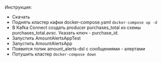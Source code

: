 Инструкция:
* Скачать
* Поднять кластер кафки docker-compose.yaml
`docker-compose up -d`
* В Kafka Connect создать producer purchases_total из схемы purchases_total.avsc. Указать ключ - purchase_id.
* Запустить AmountAlertsAppTest
* Запустить AmountAlertsApp
* Появится топик amount_alerts-dsl с сообщениями - алертами
* Потушить кластер `docker-compose down`
